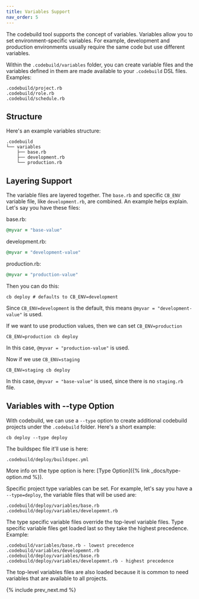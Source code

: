 ```yaml
---
title: Variables Support
nav_order: 5
---
```


The codebuild tool supports the concept of variables. Variables allow you to set environment-specific variables. For example, development and production environments usually require the same code but use different variables.

Within the `.codebuild/variables` folder, you can create variable files and the variables defined in them are made available to your `.codebuild` DSL files.  Examples:

    .codebuild/project.rb
    .codebuild/role.rb
    .codebuild/schedule.rb

## Structure

Here's an example variables structure:

    .codebuild
    └── variables
        ├── base.rb
        ├── development.rb
        └── production.rb

## Layering Support

The variable files are layered together. The `base.rb` and specific `CB_ENV `variable file, like `development.rb`, are combined. An example helps explain.   Let's say you have these files:

base.rb:

```ruby
@myvar = "base-value"
```

development.rb:

```ruby
@myvar = "development-value"
```

production.rb:

```ruby
@myvar = "production-value"
```

Then you can do this:

    cb deploy # defaults to CB_ENV=development

Since `CB_ENV=development` is the default, this means `@myvar = "development-value"` is used.

If we want to use production values, then we can set `CB_ENV=production`

    CB_ENV=production cb deploy

In this case, `@myvar = "production-value"` is used.

Now if we use `CB_ENV=staging`

    CB_ENV=staging cb deploy

In this case, `@myvar = "base-value"` is used, since there is no `staging.rb` file.

## Variables with -\-type Option

With codebuild, we can use a `--type` option to create additional codebuild projects under the `.codebuild` folder.  Here's a short example:

    cb deploy --type deploy

The buildspec file it'll use is here:

    .codebuild/deploy/buildspec.yml

More info on the type option is here: [Type Option]({% link _docs/type-option.md %}).

Specific project type variables can be set. For example, let's say you have a `--type=deploy`, the variable files that will be used are:

    .codebuild/deploy/variables/base.rb
    .codebuild/deploy/variables/developemnt.rb

The type specific variable files override the top-level variable files. Type specific variable files get loaded last so they take the highest precedence.  Example:

    .codebuild/variables/base.rb - lowest precedence
    .codebuild/variables/developemnt.rb
    .codebuild/deploy/variables/base.rb
    .codebuild/deploy/variables/developemnt.rb - highest precedence

The top-level variables files are also loaded because it is common to need variables that are available to all projects.

{% include prev_next.md %}